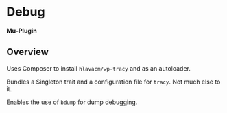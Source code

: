 # Debug

**Mu-Plugin**

## Overview

Uses Composer to install `hlavacm/wp-tracy` and as an autoloader.

Bundles a Singleton trait and a configuration file for `tracy`. Not much else to it.

Enables the use of `bdump` for dump debugging.
